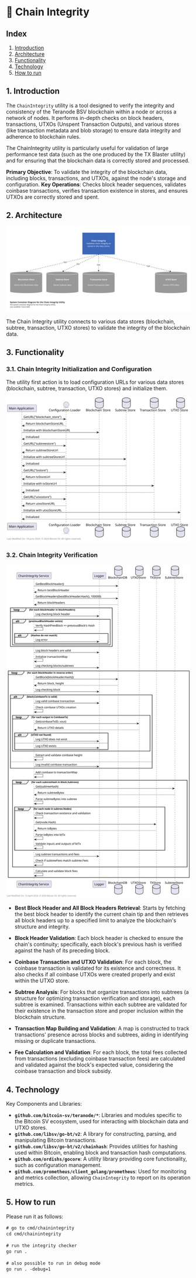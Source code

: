 #  🔎 Chain Integrity

## Index

1. [Introduction](#1-introduction)
2. [Architecture](#2-architecture)
3. [Functionality](#3-functionality)
4. [Technology](#4-technology)
5. [How to run](#6-how-to-run)

## 1. Introduction

The `ChainIntegrity` utility is a tool designed to verify the integrity and consistency of the Teranode BSV blockchain within a node or across a network of nodes. It performs in-depth checks on block headers, transactions, UTXOs (Unspent Transaction Outputs), and various stores (like transaction metadata and blob storage) to ensure data integrity and adherence to blockchain rules.

The ChainIntegrity utility is particularly useful for validation of large performance test data (such as the one produced by the TX Blaster utility) and for ensuring that the blockchain data is correctly stored and processed.

**Primary Objective**: To validate the integrity of the blockchain data, including blocks, transactions, and UTXOs, against the node's storage and configuration.
**Key Operations**: Checks block header sequences, validates coinbase transactions, verifies transaction existence in stores, and ensures UTXOs are correctly stored and spent.

## 2. Architecture

![Chain_Integrity_Container_Diagram.png](img/Chain_Integrity_Container_Diagram.png)

The Chain Integrity utility connects to various data stores (blockchain, subtree, transaction, UTXO stores) to validate the integrity of the blockchain data.

## 3. Functionality

### 3.1. Chain Integrity Initialization and Configuration

The utility first action is to load configuration URLs for various data stores (blockchain, subtree, transaction, UTXO stores) and initialize them.

![chain_integrity_init.svg](img/plantuml/chain_integrity_init.svg)


### 3.2. Chain Integrity Verification

![chain_integrity_tests.svg](img/plantuml/chain_integrity_tests.svg)


- **Best Block Header and All Block Headers Retrieval**: Starts by fetching the best block header to identify the current chain tip and then retrieves all block headers up to a specified limit to analyze the blockchain's structure and integrity.

- **Block Header Validation**: Each block header is checked to ensure the chain's continuity; specifically, each block's previous hash is verified against the hash of its preceding block.

- **Coinbase Transaction and UTXO Validation**: For each block, the coinbase transaction is validated for its existence and correctness. It also checks if all coinbase UTXOs were created properly and exist within the UTXO store.

- **Subtree Analysis**: For blocks that organize transactions into subtrees (a structure for optimizing transaction verification and storage), each subtree is examined. Transactions within each subtree are validated for their existence in the transaction store and proper inclusion within the blockchain structure.

- **Transaction Map Building and Validation**: A map is constructed to track transactions' presence across blocks and subtrees, aiding in identifying missing or duplicate transactions.

- **Fee Calculation and Validation**: For each block, the total fees collected from transactions (excluding coinbase transaction fees) are calculated and validated against the block's expected value, considering the coinbase transaction and block subsidy.


## 4. Technology

Key Components and Libraries:

- **`github.com/bitcoin-sv/teranode/*`**: Libraries and modules specific to the Bitcoin SV ecosystem, used for interacting with blockchain data and UTXO stores.
- **`github.com/libsv/go-bt/v2`**: A library for constructing, parsing, and manipulating Bitcoin transactions.
- **`github.com/libsv/go-bt/v2/chainhash`**: Provides utilities for hashing used within Bitcoin, enabling block and transaction hash computations.
- **`github.com/ordishs/gocore`**: A utility library providing core functionality, such as configuration management.
- **`github.com/prometheus/client_golang/prometheus`**: Used for monitoring and metrics collection, allowing `ChainIntegrity` to report on its operation metrics.


## 5. How to run

Please run it as follows:

```shell
# go to cmd/chainintegrity
cd cmd/chainintegrity

# run the integrity checker
go run .

# also possible to run in debug mode
go run . -debug=1
```
